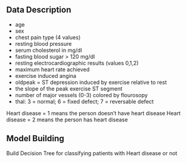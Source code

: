 ## Data Description
- age
- sex
- chest pain type (4 values)
- resting blood pressure
- serum cholesterol in mg/dl
- fasting blood sugar > 120 mg/dl
- resting electrocardiographic results (values 0,1,2)
- maximum heart rate achieved
- exercise induced angina
- oldpeak = ST depression induced by exercise relative to rest
- the slope of the peak exercise ST segment
- number of major vessels (0-3) colored by flourosopy
- thal: 3 = normal; 6 = fixed defect; 7 = reversable defect

Heart disease = 1 means the person doesn’t have heart disease
Heart disease = 2 means the person has heart disease   

## Model Building
Build Decision Tree for classifying patients with Heart disease or not
